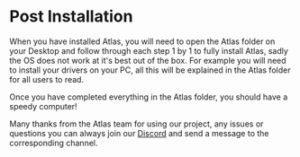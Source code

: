 # Post Installation

When you have installed Atlas, you will need to open the Atlas folder on your Desktop and follow through each step 1 by 1 to fully install Atlas, sadly the OS does not work at it's best out of the box. For example you will need to install your drivers on your PC, all this will be explained in the Atlas folder for all users to read.

Once you have completed everything in the Atlas folder, you should have a speedy computer!

Many thanks from the Atlas team for using our project, any issues or questions you can always join our [Discord](https://discord.com/servers/atlas-795710270000332800) and send a message to the corresponding channel.
